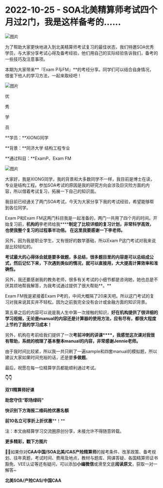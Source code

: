 # 2022-10-25 - SOA北美精算师考试四个月过2门，我是这样备考的......

![图片](https://mmbiz.qpic.cn/mmbiz_jpg/mK3FpI9af4kpwsvQadibUCKtJXjwazMtvLIZianjl84OysgPxXw8Hn7LB7h0GQVecmVkEpnibCbaITMWjfR2AUEsw/640?wx_fmt=jpeg&wxfrom=5&wx_lazy=1&wx_co=1&tp=webp)

为了帮助大家更快地进入到北美精算师考试复习的最佳状态，我们特邀SOA优秀学员，与大家分享考试心得及备考经验，他们用自己的实际经验告诉我们，备考的一些技巧及注意事项。

本期为大家带来**『Exam P与FM』**的考经分享。同学们可以结合自身情况，借鉴下他人的学习方法，一起来取经吧！

![图片](https://mmbiz.qpic.cn/mmbiz_jpg/ZQ5icu64mWeO3y7EEQ4H8OUQfg1LAmKqSEOquHaiazl7JwibhFvqArooqPp5R9ZIxRjVicmQAVPz9B6Y8vaUgzjLDg/640?wx_fmt=jpeg&wxfrom=5&wx_lazy=1&wx_co=1&tp=webp)

优

秀

学

员

**学员：**XIONG同学

**背景：**同济大学 结构工程专业

**通过科目：**ExamP、Exam FM

![图片](https://mmbiz.qpic.cn/mmbiz_gif/7QRTvkK2qC4ia5UrsIrkGrdzLz4x5Nbv7F8m1CQmrcTyM2C93TQoITGibV8TL7dJYbPS0I7SWC4mjCXAzUTJegqQ/640?wx_fmt=gif&tp=webp&wxfrom=5&wx_lazy=1)

大家好，我是XIONG同学，我的背景和大多数同学不一样，我目前是博士在读，专业是结构工程。参加SOA考试的原因是我的研究方向会涉及巨灾险方面的内容，所以借着考试复习，拓展一下自己的知识面。

我目前已经通关了两门SOA考试，今天为大家分享下我的考试经验，希望能够帮到各位同学。

Exam P和Exam FM这两门科目我是一起准备的，两门一共用了四个月的时间。开始复习前，**机构的**李老师给我******制定了比较详细的复习计划，非常科学高效，也使我整个复习的过程事半功倍。 在这里我要感谢一下李老师。**

另外，因为我是职业学生，又有很好的数学基础，所以Exam P这门考试对我来说是比较轻松的。

**考试最大的心得体会就是要多做题，多总结，很多题目里的内容是可以总结成公式，然后记忆下来，下次遇到类似的情况，就可以直接用，大大提高计算效率和准确性。**

另外，我还要感谢我的教务老师，很多有关考试的小细节都是咨询她，她也总是不厌其烦地帮我解答，为我考试通过提供了很大帮助**。**

Exam FM我是紧接着Exam P考的，中间大概隔了20来天吧。所以这门考试的复习对我来说其实并不轻松，因为之前我完全没有会计或金融方面的知识背景。

第五章之后的内容可以说是我人生中第一次接触的知识，**好在机构****提****供了很详细的学习视频，无论是manual的内容还是计算器的使用方法，应有尽有，都很大程度上节约了我的学习成本！**

另外，机构在考前给我们提供了一次**考前冲刺的讲课****，我感觉这次课对我很有帮助，系统的梳理了基本整本manual的内容，非常感谢Jennie老师。**

由于我时间比较紧，所以我一共只刷了一遍sample和四套manual的模拟题，所以建议大家如果时间充裕的话，还是要**多做题**。

最后，祝愿在每一位精算学员都能顺利通过考试。

**👇👇**

**双11精算师好课**

**助您守住“职场绿码”**

**快识别下方海报二维码抢优惠名额**

**前10名立可享折上折优惠****！**



注：本文由精算学习交流圈原创分享，未接允许不得随意转载。

**更多精彩，戳下方图片**



[](http://mp.weixin.qq.com/s?__biz=Mzg5ODgxNDE0NQ==&mid=2247487955&idx=1&sn=4cd64dbe9b2ed7a555f78b31464a987b&chksm=c05d887df72a016ba99af58538df3fcffe85c27d0de302cdbafe776b98794878482e6edccbe8&scene=21#wechat_redirect)

[](http://mp.weixin.qq.com/s?__biz=Mzg5ODgxNDE0NQ==&mid=2247485880&idx=1&sn=0ba2bf0e4451dec32a929e06b118121c&chksm=c05d9016f72a1900fe9894195b322250dec7c7456ca30c5cce94ae6819d30bc65094e2e2719d&scene=21#wechat_redirect)

[](http://mp.weixin.qq.com/s?__biz=Mzg5ODgxNDE0NQ==&mid=2247483716&idx=1&sn=e1df2885756e4f4a72d0567ffa4690bb&chksm=c05d98eaf72a11fca6a29c8eb62754a0b92898373d1de868332308fafe026d4c456fc0f4653f&scene=21#wechat_redirect)

[](http://mp.weixin.qq.com/s?__biz=Mzg5ODgxNDE0NQ==&mid=2247484036&idx=1&sn=9bfce993ba0c830ec1e4b39b6716dd12&chksm=c05d9b2af72a123ccbaf001cc3fc565750743273fa0647a136e7593c7e21d55402af0fed5006&scene=21#wechat_redirect)

[](http://mp.weixin.qq.com/s?__biz=Mzg5ODgxNDE0NQ==&mid=2247484305&idx=1&sn=faae400b6a109a99b390d9cf3b2e4c29&chksm=c05d9a3ff72a1329c36d211fdd502501b728c1692d079cf95ee41fd0269002f7c72cffff1ad0&scene=21#wechat_redirect)





**💁‍♀️**如果你对**CAA中国/SOA北美/CAS产险精算师**的报考条件、改革政策、备考规划、往年真题，考试时间、费用及地点，教材与题库、网课答疑、各国精算师证书豁免、VEE认证等还有疑问，可以添加**小编微信**或滑至文底**阅读原文**，获取一对一解答~

**北美SOA/产险CAS/中国CAA**